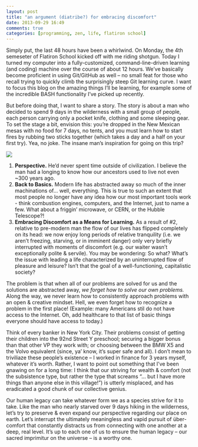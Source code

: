 ```yaml
---
layout: post
title: "an argument (diatribe?) for embracing discomfort"
date: 2013-09-29 16:49
comments: true
categories: [programming, zen, life, flatiron school]
---
```


Simply put, the last 48 hours have been a whirlwind. On Monday, the 4th semeseter of Flatiron School kicked off with me riding shotgun. Today I turned my computer into a fully-customized, command-line-driven learning (and coding) machine over the course of about 12 hours. We’ve basically become proficient in using Git/GitHub as well – no small feat for those who recall trying to quickly climb the surprisingly steep Git learning curve. I want to focus this blog on the amazing things I’ll be learning, for example some of the incredible BASH functionality I’ve picked up recently.

But before doing that, I want to share a story. The story is about a man who decided to spend 9 days in the wilderness with a small group of people, each person carrying only a pocket knife, clothing and some sleeping gear. To set the stage a bit, envision this: you’re dropped in the New Mexican mesas with no food for 7 days, no tents, and you must learn how to start fires by rubbing two sticks together (which takes a day and a half on your first try). Yea, no joke. The insane man’s inspiration for going on this trip?

<img src="http://www.zawaj.com/wp-content/uploads/2010/03/scenic-sunrays-on-forest-stream.jpg">
<ol>
<li>
<strong>Perspective.</strong> He’d never spent time outside of civilization. I believe the man had a longing to know how our ancestors used to live not even ~300 years ago.
</li>
<li>
<strong>Back to Basics.</strong> Modern life has abstracted away so much of the inner machinations of… well, everything. This is true to such an extent that most people no longer have any idea how our most important tools work - think combustion engines, computers, and the Internet, just to name a few. What about a friggin’ microwave, or CERN, or the Hubble Telescope?!
</li>
<li>
<strong>Embracing Discomfort as a Means for Learning.</strong> As a result of #2, relative to pre-modern man the flow of our lives has flipped completely on its head: we now enjoy long periods of relative tranquility (i.e. we aren’t freezing, starving, or in imminent danger) only very briefly interrupted with moments of discomfort (e.g. our waiter wasn’t exceptionally polite & servile).
You may be wondering: So what? What’s the issue with leading a life characterized by an uninterrupted flow of pleasure and leisure? Isn’t that the goal of a well-functioning, capitalistic society?
</li>
</ol>

The problem is that when all of our problems are solved for us and the solutions are abstracted away, <em>we forget how to solve our own problems.</em> Along the way, we never learn how to consistently approach problems with an open & creative mindset. Hell, we even forget how to recognize a problem in the first place! (Example: many Americans stil do not have access to the Internet. Oh, add healthcare to that list of basic things everyone should have access to today.)

Think of every banker in New York City. Their problems consist of getting their children into the 92nd Street Y preschool; securing a bigger bonus than that other VP they work with; or choosing between the BMW X5 and the Volvo equivalent (since, ya’ know, it’s super safe and all). I don’t mean to triviliaze these people’s existence – I worked in finance for 3 years myself, whatever it’s worth. Rather, I want to point out something that I’ve been gnawing on for a long time: I think that our striving for wealth & comfort (not the subsistence type, but rather the type that screams “… but I have more things than anyone else in this village!”) is utterly misplaced, and has eradicated a good chunk of our collective genius.

Our human legacy can take whatever form we as a species strive for it to take. Like the man who nearly starved over 9 days hiking in the wilderness, let’s try to preserve & even expand our perspective regarding our place on earth. Let’s interrupt the ultimately meaningless and vapid pursuit of über-comfort that constantly distracts us from connecting with one another at a deep, real level. It’s up to each one of us to ensure the human legacy – our sacred imprimitur on the universe – is a worthy one.